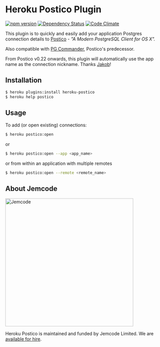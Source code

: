 Heroku Postico Plugin
================================

[![npm version](https://badge.fury.io/js/heroku-postico.svg)](http://badge.fury.io/js/heroku-postico)
[![Dependency Status](https://gemnasium.com/jemcode/heroku-postico.svg)](https://gemnasium.com/jemcode/heroku-postico)
[![Code Climate](https://codeclimate.com/github/jemcode/heroku-postico/badges/gpa.svg)](https://codeclimate.com/github/jemcode/heroku-postico)

This plugin is to quickly and easily add your application Postgres connection details to [Postico](https://eggerapps.at/postico/) - _"A Modern PostgreSQL Client for OS X"._

Also compatible with [PG Commander](https://eggerapps.at/pgcommander/), Postico's predecessor.

From Postico v0.22 onwards, this plugin will automatically use the app name as the connection nickname. Thanks [Jakob](https://github.com/jakob)!

## Installation

```sh
$ heroku plugins:install heroku-postico
$ heroku help postico
```

## Usage

To add (or open existing) connections:

```sh
$ heroku postico:open
```
or

```sh
$ heroku postico:open --app <app_name>
```
or from within an application with multiple remotes

```sh
$ heroku postico:open --remote <remote_name>
```

## About Jemcode

[<img src="https://www.jemco.de/logo.svg" width="400" alt="Jemcode">][hire]

Heroku Postico is maintained and funded by Jemcode Limited. We are [available for hire][hire].

[hire]: https://www.jemco.de?utm_source=github
